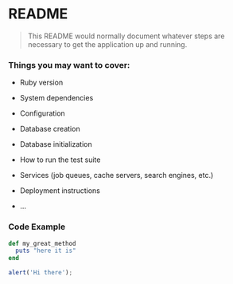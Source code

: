 # README

> This README would normally document whatever steps are necessary to get the application up and running.

### Things you may want to cover:

* Ruby version

* System dependencies

* Configuration

* Database creation

* Database initialization

* How to run the test suite

* Services (job queues, cache servers, search engines, etc.)

* Deployment instructions

* ...

### Code Example
``` ruby
def my_great_method
  puts "here it is"
end
```

``` javascript
alert('Hi there');
```
